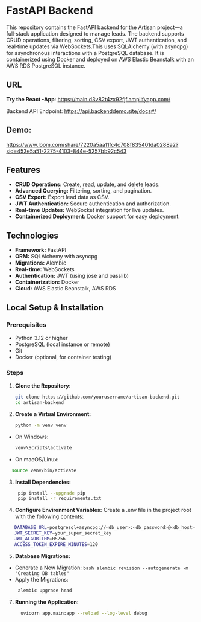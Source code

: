 # FastAPI Backend

This repository contains the FastAPI backend for the Artisan project—a full‑stack application designed to manage leads. The backend supports CRUD operations, filtering, sorting, CSV export, JWT authentication, and real‑time updates via WebSockets.This uses SQLAlchemy (with asyncpg) for asynchronous interactions with a PostgreSQL database. It is containerized using Docker and deployed on AWS Elastic Beanstalk with an AWS RDS PostgreSQL instance.

## URL
**Try the React -App**: https://main.d3v82t4zx92fjf.amplifyapp.com/

Backend API Endpoint: https://api.backenddemo.site/docs#/

## Demo:
https://www.loom.com/share/7220a5aa11fc4c708f835401da0288a2?sid=453e5a51-2275-4103-844e-5257bb92c543

## Features

- **CRUD Operations:** Create, read, update, and delete leads.
- **Advanced Querying:** Filtering, sorting, and pagination.
- **CSV Export:** Export lead data as CSV.
- **JWT Authentication:** Secure authentication and authorization.
- **Real‑time Updates:** WebSocket integration for live updates.
- **Containerized Deployment:** Docker support for easy deployment.

## Technologies

- **Framework:** FastAPI
- **ORM:** SQLAlchemy with asyncpg
- **Migrations:** Alembic
- **Real-time:** WebSockets
- **Authentication:** JWT (using jose and passlib)
- **Containerization:** Docker
- **Cloud:** AWS Elastic Beanstalk, AWS RDS

## Local Setup & Installation

### Prerequisites

- Python 3.12 or higher
- PostgreSQL (local instance or remote)
- Git
- Docker (optional, for container testing)

### Steps

1. **Clone the Repository:**

   ```bash
   git clone https://github.com/yourusername/artisan-backend.git
   cd artisan-backend

2. **Create a Virtual Environment:**

   ```bash
   python -m venv venv
* On Windows:
  ```bash
  venv\Scripts\activate
* On macOS/Linux:
```bash
  source venv/bin/activate 
 ```
3. **Install Dependencies:**
   ```bash
    pip install --upgrade pip
    pip install -r requirements.txt

4. **Configure Environment Variables:**
  Create a .env file in the project root with the following contents:
 ```bash
    DATABASE_URL=postgresql+asyncpg://<db_user>:<db_password>@<db_host>:5432/<db_name>
    JWT_SECRET_KEY=your_super_secret_key
    JWT_ALGORITHM=HS256
    ACCESS_TOKEN_EXPIRE_MINUTES=120
  ```
5.  **Database Migrations:**
   * Generate a New Migration:
    ```bash
      alembic revision --autogenerate -m "Creating DB tables"
    ```
   * Apply the Migrations:
     ```bash
      alembic upgrade head
     ```
7. **Running the Application:**
   ```bash
     uvicorn app.main:app --reload --log-level debug
   ```

